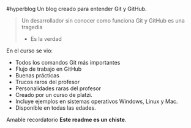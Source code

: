 #hyperblog
Un blog creado para entender Git y GitHub.
>Un desarrollador sin conocer como funciona Git y GitHub es una tragedia
> - Es la verdad

En el curso se vio:
* Todos los comandos Git más importantes
* Flujo de trabajo en GitHub
* Buenas prácticas
* Trucos raros del profesor
* Personalidades raras del profesor
* Creado por un curso de platzi.
* Incluye ejemplos en sistemas operativos Windows, Linux y Mac.
* Disponible en todas las edades.

Amable recordatorio **Este readme es un chiste**.
